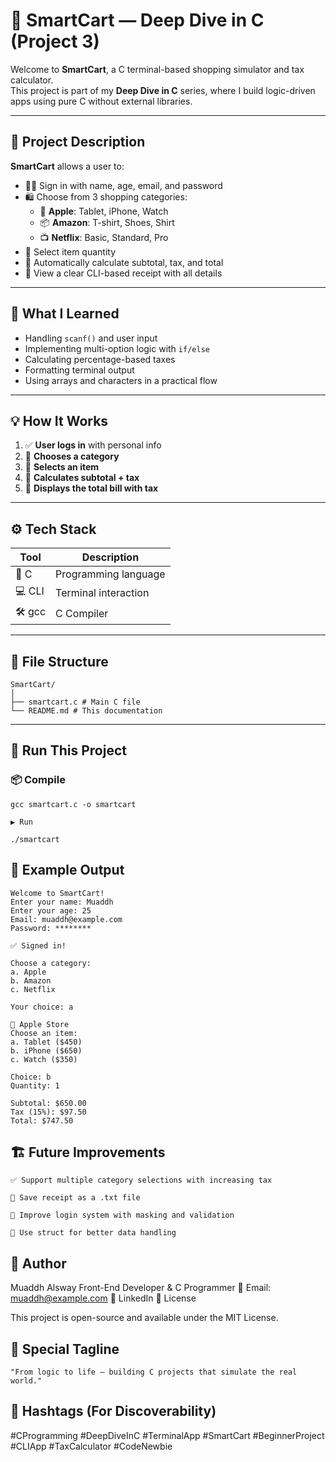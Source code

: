 # 🛒 SmartCart — Deep Dive in C (Project 3)

Welcome to **SmartCart**, a C terminal-based shopping simulator and tax calculator.  
This project is part of my **Deep Dive in C** series, where I build logic-driven apps using pure C without external libraries.

---

## 📌 Project Description

**SmartCart** allows a user to:
- 🧑‍💻 Sign in with name, age, email, and password
- 🛍️ Choose from 3 shopping categories:
  - 🍏 **Apple**: Tablet, iPhone, Watch
  - 📦 **Amazon**: T-shirt, Shoes, Shirt
  - 📺 **Netflix**: Basic, Standard, Pro
- 🔢 Select item quantity
- 💸 Automatically calculate subtotal, tax, and total
- 🧾 View a clear CLI-based receipt with all details

---

## 🧠 What I Learned

- Handling `scanf()` and user input
- Implementing multi-option logic with `if/else`
- Calculating percentage-based taxes
- Formatting terminal output
- Using arrays and characters in a practical flow

---

## 💡 How It Works

1. ✅ **User logs in** with personal info
2. 🎯 **Chooses a category**
3. 🧾 **Selects an item**
4. 🧮 **Calculates subtotal + tax**
5. 📄 **Displays the total bill with tax**

---

## ⚙️ Tech Stack

| Tool     | Description            |
|----------|------------------------|
| 🧠 C      | Programming language   |
| 💻 CLI   | Terminal interaction   |
| 🛠️ gcc   | C Compiler             |

---

## 📂 File Structure
```
SmartCart/
│
├── smartcart.c # Main C file
└── README.md # This documentation
```

---

## 🚀 Run This Project

### 📦 Compile
```
gcc smartcart.c -o smartcart

▶️ Run

./smartcart
```

## 🧾 Example Output
```
Welcome to SmartCart!
Enter your name: Muaddh
Enter your age: 25
Email: muaddh@example.com
Password: ********

✅ Signed in!

Choose a category:
a. Apple
b. Amazon
c. Netflix

Your choice: a

🛒 Apple Store
Choose an item:
a. Tablet ($450)
b. iPhone ($650)
c. Watch ($350)

Choice: b
Quantity: 1

Subtotal: $650.00
Tax (15%): $97.50
Total: $747.50
```

## 🏗️ Future Improvements

    ✅ Support multiple category selections with increasing tax

    📁 Save receipt as a .txt file

    🔐 Improve login system with masking and validation

    🧩 Use struct for better data handling

## 👤 Author

Muaddh Alsway
Front-End Developer & C Programmer
📧 Email: muaddh@example.com
🔗 LinkedIn
🪪 License

This project is open-source and available under the MIT License.
## 🌟 Special Tagline

    "From logic to life — building C projects that simulate the real world."

## 🔖 Hashtags (For Discoverability)

#CProgramming #DeepDiveInC #TerminalApp #SmartCart #BeginnerProject #CLIApp #TaxCalculator #CodeNewbie
